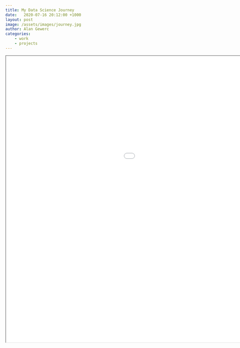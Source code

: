 ```yaml
---
title: My Data Science Journey
date:   2020-07-16 20:12:00 +1000
layout: post
image: /assets/images/journey.jpg
author: Alan Gewerc
categories:
    - work
    - projects
---
```




<body>
   <iframe width="1335px" height="894px" src="<https://public.tableau.com/shared/CDYKTJQ79?:display_count=y&:origin=viz_share_link>">
    </iframe>
</body>
</html>
